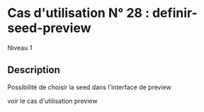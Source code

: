 
# Cas d'utilisation N° 28 :  definir-seed-preview

Niveau 1

##	Description

Possibilité de choisir la seed dans l'interface de preview

voir le cas d'utilisation preview 
